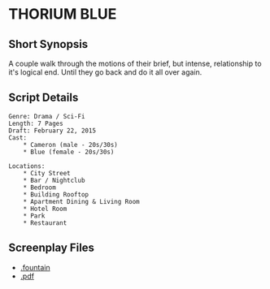 # THORIUM BLUE

## Short Synopsis

A couple walk through the motions of their brief, but intense, relationship to it's logical end. Until they go back and do it all over again.

## Script Details

```
Genre: Drama / Sci-Fi
Length: 7 Pages
Draft: February 22, 2015
Cast:
	* Cameron (male - 20s/30s)
	* Blue (female - 20s/30s)

Locations:
	* City Street
	* Bar / Nightclub
	* Bedroom
	* Building Rooftop
	* Apartment Dining & Living Room
	* Hotel Room
	* Park
	* Restaurant
```

## Screenplay Files

* [.fountain](./thorium_blue.fountain)
* [.pdf](./thorium_blue.pdf)